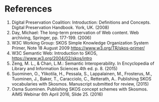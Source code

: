 # References

1. Digital Preservation Coalition: Introduction: Definitions and Concepts. Digital Preservation Handbook. York, UK. (2008) 
2.	Day, Michael: The long-term preservation of Web content. Web archiving, Springer, pp. 177-199. (2006)
3.	W3C Working Group: SKOS Simple Knowledge Organization System Primer, Note 18 August 2009 https://www.w3.org/TR/skos-primer/
4.	W3C Semantic Web: Introduction to SKOS, https://www.w3.org/2004/02/skos/intro
5.	Zeng, M. L., & Chan, L.M.: Semantic Interoperability. In Encyclopedia of Library and Information Sciences 4th ed. p. 8. (2015)
6.	Suominen, O., Ylikotila, H., Pessala, S., Lappalainen, M., Frosterus, M., Tuominen, J., Baker, T., Caracciolo, C., Retterath, A.. Publishing SKOS vocabularies with Skosmos. Manuscript submitted for review, (2015)
7.	Osma Suominen. Publishing SKOS concept schemes with Skosmos. AIMS Webinar 6th April 2016, Slide 25. (2016)
